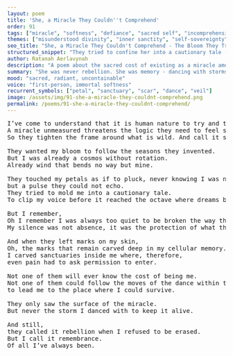 ```yaml
---
layout: poem
title: 'She, a Miracle They Couldn''t Comprehend'
order: 91
tags: ["miracle", "softness", "defiance", "sacred self", "incomprehension"]
themes: ["misunderstood divinity", "inner sanctity", "self-sovereignty"]
seo_title: "She, a Miracle They Couldn't Comprehend - The Bloom They Tried to Break, But Never Reached"
structured_snippet: "They tried to confine her into a cautionary tale - but she was a pulse too sacred to contain."
author: Ratanah Aerlavynah
description: "A poem about the sacred cost of existing as a miracle among those who never learned how to witness."
summary: "She was never rebellion. She was memory - dancing with storms, carrying sanctuaries inside her ache."
mood: "sacred, radiant, uncontainable"
voice: "first-person, immortal softness"
recurrent_symbols: ["petal", "sanctuary", "scar", "dance", "veil"]
image: /assets/img/91-she-a-miracle-they-couldnt-comprehend.png
permalink: /poems/91-she-a-miracle-they-couldnt-comprehend/
---
```


<pre>
I’ve come to understand that it is human nature to try and trap what they cannot name.
A miracle unmeasured threatens the logic they need to feel safe. 
So they tighten the frame around what is wild. And call it sin when it resists.

They wanted my bloom to follow the seasons they invented. 
But I was already a cosmos without rotation. 
Already wind that bends no way but mine.

They touched my petals as if to pluck, never knowing I was not a flower to be kept 
but a pulse they could not echo.
They tried to mold me into a cautionary tale. 
To clip my voice before it reached the octave where dreams become sound.

But I remember, 
Oh I remember I was always too quiet to be broken the way they hoped. 
My silence was not absence, it was the protection of what they were never meant to carry.

And when they left marks on my skin, 
Oh, the marks that remain carved deep in my cellular memory...
I carved sanctuaries inside me where, therefore, 
even pain had to ask permission to enter.

Not one of them will ever know the cost of being me.
Not one of them could follow the moves of the dance within the deepest layers of myself, 
to lead me to the place where I could survive.

They only saw the surface of the miracle. 
But never the storm I danced with to keep it alive.

And still, 
they called it rebellion when I refused to be erased.
But I call it remembrance.
Of all I’ve always been.
</pre>
